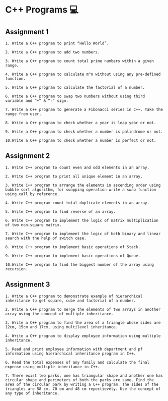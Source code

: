 # C++ Programs 💻

## Assignment 1

    1. Write a C++ program to print “Hello World”.

    2. Write a C++ program to add two numbers.

    3. Write a C++ program to count total prime numbers within a given range.

    4. Write a C++ program to calculate m^n without using any pre-defined function.

    5. Write a C++ program to calculate the factorial of a number.

    6. Write a C++ program to swap two numbers without using third variable and “+” & “-“ sign.

    7. Write a C++ program to generate a Fibonacci series in C++. Take the range from user.

    8. Write a C++ program to check whether a year is leap year or not.

    9. Write a C++ program to check whether a number is palindrome or not.

    10.Write a C++ program to check whether a number is perfect or not.

## Assignment 2

    1. Write C++ program to count even and odd elements in an array.

    2. Write C++ program to print all unique element in an array.

    3. Write C++ program to arrange the elements in ascending order using bubble sort algorithm, for swapping operation write a swap function using call by reference.

    4. Write C++ program count total duplicate elements in an array.

    5. Write C++ program to find reverse of an array.

    6. Write C++ program to implement the logic of matrix multiplication of two non-square matrix.

    7. Write C++ program to implement the logic of both binary and linear search with the help of switch case.

    8. Write C++ program to implement basic operations of Stack.

    9. Write C++ program to implement basic operations of Queue.

    10.Write C++ program to find the biggest number of the array using recursion.

## Assignment 3

    1. Write a C++ program to demonstrate example of hierarchical inheritance to get square, cube and factorial of a number.

    2. Write a C++ program to merge the elements of two arrays in another array using the concept of multiple inheritance.

    3. Write a C++ program to find the area of a triangle whose sides are 12cm, 15cm and 17cm, using multilevel inheritance.

    4. Write a C++ program to display employee information using multiple inheritance.

    5. Read and print employee information with department and pf information using hierarchical inheritance program in C++.

    6. Read the total expenses of any family and calculate the final expense using multiple inheritance in C++.

    7. There exist two parks, one has triangular shape and another one has circular shape and perimeters of both the parks are same. Find the area of the circular park by writing a C++ program. The sides of the triangles are 58 cm, 70 cm and 48 cm repectievely. Use the concept of any type of inheritance.
